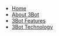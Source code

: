 * [Home](/)
* [About 3Bot](/3bot/about/README.md)
* [3Bot Features](/3bot/features/README.md)
* [3Bot Technology](/3bot/technology/README.md)
  

